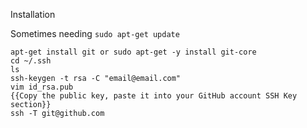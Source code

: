 Installation

Sometimes needing `sudo apt-get update`

    apt-get install git or sudo apt-get -y install git-core
    cd ~/.ssh
    ls
    ssh-keygen -t rsa -C "email@email.com"
    vim id_rsa.pub
    {{Copy the public key, paste it into your GitHub account SSH Key section}}
    ssh -T git@github.com
